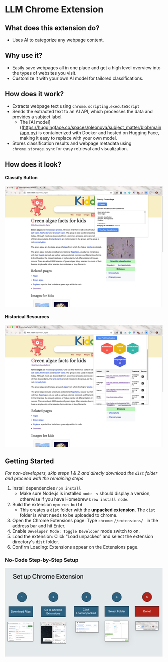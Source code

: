 # LLM Chrome Extension

## What does this extension do?
* Uses AI to categorize any webpage content.

## Why use it?
* Easily save webpages all in one place and get a high level overview into the types of websites you visit.
* Customize it with your own AI model for tailored classifications.

## How does it work?
* Extracts webpage text using `chrome.scripting.executeScript`
* Sends the extracted text to an AI API, which processes the data and provides a subject label.
    * The [AI model]((https://huggingface.co/spaces/pleonova/subject_matter/blob/main/app.py) is containerized with Docker and hosted on Hugging Face, making it easy to replace with your own model.
* Stores classification results and webpage metadata using `chrome.storage.sync` for easy retrieval and visualization.

## How does it look?

#### Classify Button
![Summary Visualization](screenshots/20241122/2_classified.png)

#### Historical Resources
![History](screenshots/20241122/4_history.png)

## Getting Started

*For non-developers, skip steps 1 & 2 and direcly download the `dist` folder and proceed with the remaining steps*

1. Install dependencies `npm install`
    * Make sure Node.js is installed `node -v` should display a version, otherwise if you have Homebrew `brew install node`.
2. Build the extension `npm run build`
    * This creates a `dist` folder with the **unpacked extension**. The `dist` folder is what needs to be uploaded to chrome.
3. Open the Chrome Extensions page: Type `chrome://extensions/ ` in the address bar and hit Enter.
4. Enable `Developer Mode: Toggle Developer` mode switch to on.
5. Load the extension: Click “Load unpacked” and select the extension directory's `dist` folder.
6. Confirm Loading: Extensions appear on the Extensions page.

### No-Code Step-by-Step Setup

![Instructions](screenshots/20241122/chrome_extension_step_by_step.png)
